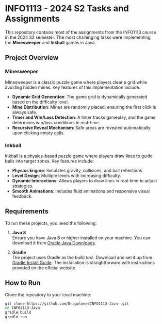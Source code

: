 # INFO1113 - 2024 S2 Tasks and Assignments

This repository contains most of the assignments from the INFO1113 course in the 2024 S2 semester. The most challenging tasks were implementing the **Minesweeper** and **Inkball** games in Java.

## Project Overview

### Minesweeper
Minesweeper is a classic puzzle game where players clear a grid while avoiding hidden mines. Key features of this implementation include:
- **Dynamic Grid Generation**: The game grid is dynamically generated based on the difficulty level.
- **Mine Distribution**: Mines are randomly placed, ensuring the first click is always safe.
- **Timer and Win/Loss Detection**: A timer tracks gameplay, and the game determines win/loss conditions in real-time.
- **Recursive Reveal Mechanism**: Safe areas are revealed automatically upon clicking empty cells.

### Inkball
Inkball is a physics-based puzzle game where players draw lines to guide balls into target zones. Key features include:
- **Physics Engine**: Simulates gravity, collisions, and ball reflections.
- **Level Design**: Multiple levels with increasing difficulty.
- **Dynamic Interactions**: Allows players to draw lines in real-time to adjust strategies.
- **Smooth Animations**: Includes fluid animations and responsive visual feedback.

## Requirements

To run these projects, you need the following:

1. **Java 8**  
   Ensure you have Java 8 or higher installed on your machine. You can download it from [Oracle Java Downloads](https://www.oracle.com/java/technologies/javase-downloads.html).

2. **Gradle**  
   The project uses Gradle as the build tool. Download and set it up from [Gradle Install Guide](https://gradle.org/install/). The installation is straightforward with instructions provided on the official website.

## How to Run

Clone the repository to your local machine:
   ```bash
   git clone https://github.com/Dragolone/INFO1113-Java-.git
   cd INFO1113-Java-
   gradle build
   gradle run
